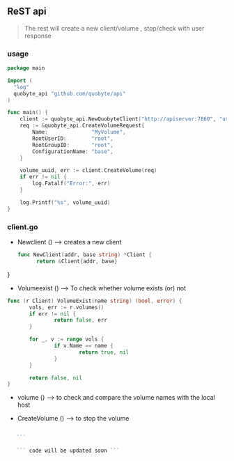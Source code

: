 ## ReST api


> The rest will create a new client/volume , stop/check with user response 

### usage 

```go
package main

import (
  "log"
  quobyte_api "github.com/quobyte/api"
)

func main() {
    client := quobyte_api.NewQuobyteClient("http://apiserver:7860", "user", "password")
    req := &quobyte_api.CreateVolumeRequest{
        Name:              "MyVolume",
        RootUserID:        "root",
        RootGroupID:       "root",
        ConfigurationName: "base",
    }

    volume_uuid, err := client.CreateVolume(req)
    if err != nil {
        log.Fatalf("Error:", err)
    }

    log.Printf("%s", volume_uuid)
}
``` 
### client.go

- Newclient () --> creates a new client 
  ```go
  func NewClient(addr, base string) *Client {
        return &Client{addr, base}
}


- Volumeexist () --> To check whether volume exists (or) not 
 ```go
 func (r Client) VolumeExist(name string) (bool, error) {
        vols, err := r.volumes()
        if err != nil {
                return false, err
        }

        for _, v := range vols {
                if v.Name == name {
                        return true, nil
                }
        }

        return false, nil
}
```
- volume () --> to check and compare the volume names with the local host

- CreateVolume () --> to stop the volume 
 ```go 
    
    ```
    
    ``` code will be updated soon ```
